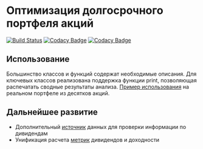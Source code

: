 # Оптимизация долгосрочного портфеля акций

[![Build Status](https://travis-ci.org/WLM1ke/PortfolioOptimizer.svg?branch=master)](https://travis-ci.org/WLM1ke/PortfolioOptimizer)
[![Codacy Badge](https://api.codacy.com/project/badge/Coverage/18d7bd2be5f34466b1884250ffea3066)](https://www.codacy.com/app/wlmike/PortfolioOptimizer?utm_source=github.com&utm_medium=referral&utm_content=WLM1ke/PortfolioOptimizer&utm_campaign=Badge_Coverage)
[![Codacy Badge](https://api.codacy.com/project/badge/Grade/18d7bd2be5f34466b1884250ffea3066)](https://www.codacy.com/app/wlmike/PortfolioOptimizer?utm_source=github.com&amp;utm_medium=referral&amp;utm_content=WLM1ke/PortfolioOptimizer&amp;utm_campaign=Badge_Grade)

## Использование
Большинство классов и функций содержат необходимые описания. Для ключевых классов реализована поддержка функции print, позволяющая распечатать сводные результаты анализа.
[Пример использования](https://github.com/WLM1ke/PortfolioOptimizer/blob/master/example_and_test.py) на реальном портфеле из десятков акций.

## Дальнейшее развитие
- Дополнительный [источник](https://www.conomy.ru/search) данных для проверки информации по дивидендам
- Унификация расчета [метрик](https://github.com/WLM1ke/PortfolioOptimizer/tree/master/src/metrics) дивидендов и доходности
